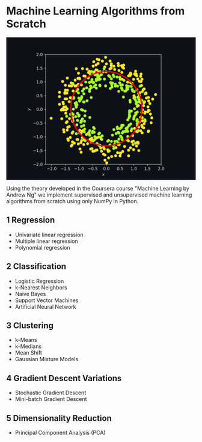 # Machine Learning Algorithms from Scratch
<p align="center">
	<img src="./2 Classification/1 Logistic Regression/logit_application.png" width="600" align="center">
</p>

Using the theory developed in the Coursera course "Machine Learning by Andrew Ng" we implement supervised and unsupervised machine learning algorithms from scratch using only NumPy in Python.

## 1 Regression
* Univariate linear regression
* Multiple linear regression
* Polynomial regression

## 2 Classification
* Logistic Regression
* k-Nearest Neighbors
* Naive Bayes
* Support Vector Machines
* Artificial Neural Network

## 3 Clustering
* k-Means
* k-Medians
* Mean Shift
* Gaussian Mixture Models

## 4 Gradient Descent Variations
* Stochastic Gradient Descent
* Mini-batch Gradient Descent

## 5 Dimensionality Reduction
* Principal Component Analysis (PCA)
